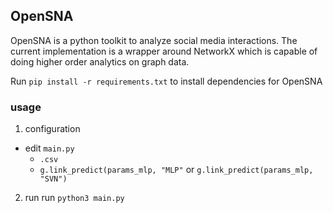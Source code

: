 <!--
 * @Author: Kingtous
 * @Date: 2019-11-01 10:02:22
 * @LastEditors: Kingtous
 * @LastEditTime: 2019-11-01 10:40:53
 * @Description: Kingtous' Code
 -->
## OpenSNA

OpenSNA is a python toolkit to analyze social media interactions. The current implementation is a wrapper around NetworkX which is capable of doing higher order analytics on graph data. 

Run `pip install -r requirements.txt` to install dependencies for OpenSNA

### usage

1. configuration
- edit `main.py`
    - `.csv`
    - `g.link_predict(params_mlp, "MLP"` or `g.link_predict(params_mlp, "SVN")`
2. run
run `python3 main.py`
